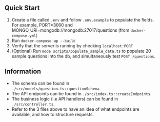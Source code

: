 ## Quick Start

1. Create a file called `.env` and follow `.env.example` to populate the fields. For example, PORT=3000 and MONGO_URI=mongodb://mongodb:27017/questions (from `docker-compose.yml`)
2. Run `docker-compose up --build`
3. Verify that the server is running by checking `localhost:PORT`
4. (Optional) Run `node scripts/populate_sample_data.ts` to populate 20 sample questions into the db, and simultaneously test `POST /questions`.

## Information

- The schema can be found in `./src/models/question.ts::questionSchema`.
- The API endpoints can be found in `./src/index.ts::createEndpoints`.
- The business logic (i.e API handlers) can be found in `./src/controller.ts`.
- Refer to the 3 files above to have an idea of what endpoints are available, and how to structure requests.
